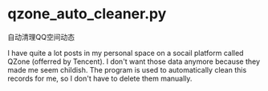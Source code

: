 # qzone_auto_cleaner.py
自动清理QQ空间动态

I have quite a lot posts in my personal space on a socail platform called QZone (offerred by Tencent).
I don't want those data anymore because they made me seem childish.
The program is used to automatically clean this records for me, so I don't have to delete them manually.
